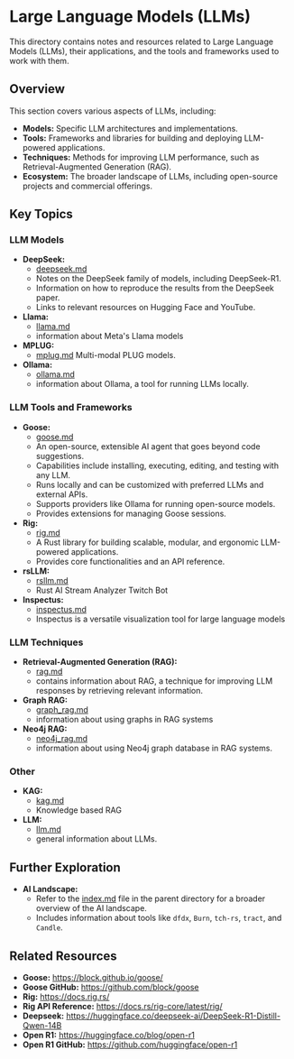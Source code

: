 # Large Language Models (LLMs)

This directory contains notes and resources related to Large Language Models (LLMs), their applications, and the tools and frameworks used to work with them.

## Overview

This section covers various aspects of LLMs, including:

*   **Models:** Specific LLM architectures and implementations.
*   **Tools:** Frameworks and libraries for building and deploying LLM-powered applications.
*   **Techniques:** Methods for improving LLM performance, such as Retrieval-Augmented Generation (RAG).
*   **Ecosystem:** The broader landscape of LLMs, including open-source projects and commercial offerings.

## Key Topics

### LLM Models

*   **DeepSeek:**
    *   [deepseek.md](deepseek.md)
    *   Notes on the DeepSeek family of models, including DeepSeek-R1.
    *   Information on how to reproduce the results from the DeepSeek paper.
    *   Links to relevant resources on Hugging Face and YouTube.
*   **Llama:**
    *   [llama.md](llama.md)
    *   information about Meta's Llama models
*   **MPLUG:**
    *   [mplug.md](mplug.md)
    Multi-modal PLUG models.
*   **Ollama:**
    *   [ollama.md](ollama.md)
    *   information about Ollama, a tool for running LLMs locally.

### LLM Tools and Frameworks

*   **Goose:**
    *   [goose.md](goose.md)
    *   An open-source, extensible AI agent that goes beyond code suggestions.
    *   Capabilities include installing, executing, editing, and testing with any LLM.
    *   Runs locally and can be customized with preferred LLMs and external APIs.
    *   Supports providers like Ollama for running open-source models.
    *   Provides extensions for managing Goose sessions.
*   **Rig:**
    *   [rig.md](rig.md)
    *   A Rust library for building scalable, modular, and ergonomic LLM-powered applications.
    *   Provides core functionalities and an API reference.
*   **rsLLM:**
    *   [rsllm.md](rsllm.md)
    *   Rust AI Stream Analyzer Twitch Bot
* **Inspectus:**
    * [inspectus.md](inspectus.md)
    * Inspectus is a versatile visualization tool for large language models

### LLM Techniques

*   **Retrieval-Augmented Generation (RAG):**
    *   [rag.md](rag.md)
    *   contains information about RAG, a technique for improving LLM responses by retrieving relevant information.
*   **Graph RAG:**
    *   [graph_rag.md](graph_rag.md)
    *  information about using graphs in RAG systems
*   **Neo4j RAG:**
    *   [neo4j_rag.md](neo4j_rag.md)
    *    information about using Neo4j graph database in RAG systems.

### Other

*   **KAG:**
    *   [kag.md](kag.md)
    *   Knowledge based RAG
*   **LLM:**
    *   [llm.md](llm.md)
    *   general information about LLMs.

## Further Exploration

*   **AI Landscape:**
    *   Refer to the [index.md](../index.md) file in the parent directory for a broader overview of the AI landscape.
    *   Includes information about tools like `dfdx`, `Burn`, `tch-rs`, `tract`, and `Candle`.

## Related Resources

*   **Goose:** https://block.github.io/goose/
*   **Goose GitHub:** https://github.com/block/goose
*   **Rig:** https://docs.rig.rs/
*   **Rig API Reference:** https://docs.rs/rig-core/latest/rig/
*   **Deepseek:** https://huggingface.co/deepseek-ai/DeepSeek-R1-Distill-Qwen-14B
* **Open R1:** https://huggingface.co/blog/open-r1
* **Open R1 GitHub:** https://github.com/huggingface/open-r1